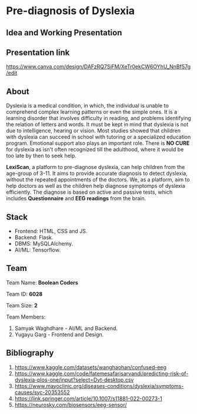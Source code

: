 # Pre-diagnosis of Dyslexia

## Idea and Working Presentation

## Presentation link
https://www.canva.com/design/DAFzRQ7SjFM/XeTr0ekCW6OYhU_NnBf57g/edit



## About
Dyslexia is a medical condition, in which, the individual is unable to comprehend complex learning patterns or even the simple ones.
It is a learning disorder that involves difficulty in reading, and problems identifying the relation of letters and words.
It must be kept in mind that dyslexia is not due to intelligence, hearing or vision. Most studies showed that children with dyslexia can succeed in school with tutoring or a specialized education program. Emotional support also plays an important role.
There is **NO CURE** for dyslexia as isn't often recognized till the adulthood, where it would be too late by then to seek help.

**LexiScan**, a platform to pre-diagnose dyslexia, can help children from the age-group of 3-11. It aims to provide accurate diagnosis to detect dyslexia, without the repeated appointments of the doctors. We, as 
a platform, aim to help doctors as well as the children help diagnose symptomps of dyslexia efficiently. The diagnose is based on active and passive tests, which includes **Questionnaire** and **EEG readings**
from the brain.

## Stack
- Frontend: HTML, CSS and JS.
- Backend: Flask.
- DBMS: MySQLAlchemy.
- AI/ML: Tensorflow.

## Team
Team Name: **Boolean Coders**

Team ID: **6028**

Team Size: **2**

Team Members:
1. Samyak Waghdhare - AI/ML and Backend.
2. Yugayu Garg - Frontend and Design.


## Bibliography
1. https://www.kaggle.com/datasets/wanghaohan/confused-eeg
2. https://www.kaggle.com/code/fatemesafarisarvandi/predicting-risk-of-dyslexia-plos-one/input?select=Dyt-desktop.csv
3. https://www.mayoclinic.org/diseases-conditions/dyslexia/symptoms-causes/syc-20353552
4. https://link.springer.com/article/10.1007/s11881-022-00273-1
5. https://neurosky.com/biosensors/eeg-sensor/
